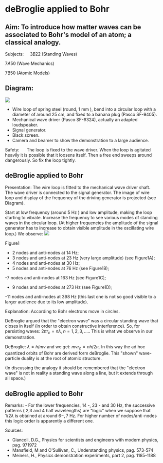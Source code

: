 # deBroglie applied to Bohr 

## Aim: To introduce how matter waves can be associated to Bohr's model of an atom; a classical analogy.

Subjects: $\quad 3 B 22$ (Standing Waves)

$7 A 50$ (Wave Mechanics)

7B50 (Atomic Models)


## Diagram:

![](https://cdn.mathpix.com/cropped/2024_06_24_8e72c1794926be3d5ee3g-1.jpg?height=754&width=1102&top_left_y=551&top_left_x=591)

- Wire loop of spring steel (round, $1 \mathrm{~mm}$ ), bend into a circular loop with a diameter of around $25 \mathrm{~cm}$, and fixed to a banana plug (Pasco SF-9405).
- Mechanical wave driver (Pasco SF-9324), actually an adapted loudspeaker.
- Signal generator.
- Black screen.
- Camera and beamer to show the demonstration to a large audience.

Safety: $\quad$ The loop is fixed to the wave driver. When the loop is agitated heavily it is possible that it loosens itself. Then a free end sweeps around dangerously. So fix the loop tightly.

## deBroglie applied to Bohr

Presentation: The wire loop is fitted to the mechanical wave driver shaft. The wave driver is connected to the signal generator. The image of wire loop and display of the frequency of the driving generator is projected (see Diagram).

Start at low frequency (around $5 \mathrm{~Hz}$ ) and low amplitude, making the loop starting to vibrate. Increase the frequency to see various modes of standing waves in the circular loop. (At higher frequencies the amplitude of the signal generator has to increase to obtain visible amplitude in the oscillating wire loop.) We observe:
![](https://cdn.mathpix.com/cropped/2024_06_24_8e72c1794926be3d5ee3g-2.jpg?height=978&width=1304&top_left_y=684&top_left_x=500)

Figure1

- 2 nodes and anti-nodes at $14 \mathrm{~Hz}$;
- 3 nodes and anti-nodes at $23 \mathrm{~Hz}$ (very large amplitude) (see Figure1A);
- 4 nodes and anti-nodes at $30 \mathrm{~Hz}$;
- 5 nodes and anti-nodes at $76 \mathrm{~Hz}$ (see Figure1B);

-7 nodes and anti-nodes at $163 \mathrm{~Hz}$ (see Figure1C);

- 9 nodes and anti-nodes at $273 \mathrm{~Hz}$ (see Figure1D);

-11 nodes and anti-nodes at $398 \mathrm{~Hz}$ (this last one is not so good visible to a larger audience due to its low amplitude).

Explanation: According to Bohr electrons move in circles.

DeBroglie argued that the "electron wave" was a circular standing wave that closes in itself (in order to obtain constructive interference). So, for persisting waves: $2 \pi r_{n}=n \lambda, n=1,2,3, \ldots .$. This is what we observe in our demonstration.

DeBroglie: $\lambda=h / m v$ and we get: $m v r_{n}=n h / 2 \pi$. In this way the ad hoc quantized orbits of Bohr are derived form deBroglie. This "shown" wave-particle duality is at the root of atomic structure.

(In discussing the analogy it should be remembered that the "electron wave" is not in reality a standing wave along a line, but it extends through all space.)

## deBroglie applied to Bohr

Remarks: - For the lower frequencies, 14 -, 23 - and $30 \mathrm{~Hz}$, the successive patterns ( 2,3 and 4 half wavelengths) are "logic" when we suppose that $1 / 2 \lambda$ is obtained at around $6-, 7 \mathrm{~Hz}$. For higher number of nodes/anti-nodes this logic order is apparently a different one.

Sources:

- Giancoli, D.G., Physics for scientists and engineers with modern physics, pag. 971972
- Mansfield, M and O'Sullivan, C., Understanding physics, pag. 573-574
- Meiners, H., Physics demonstration experiments, part 2, pag. 1185-1188

